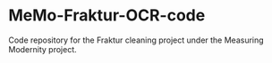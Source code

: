 # MeMo-Fraktur-OCR-code

Code repository for the Fraktur cleaning project under the Measuring Modernity project.

